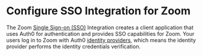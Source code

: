 # Configure SSO Integration for Zoom

The Zoom [Single Sign-on (SSO)](https://auth0.com/docs/sso) Integration creates a client application that uses Auth0 for authentication and provides SSO capabilities for Zoom. Your users log in to Zoom with Auth0 [identity providers](https://auth0.com/docs/identityproviders), which means the identity provider performs the identity credentials verification.
